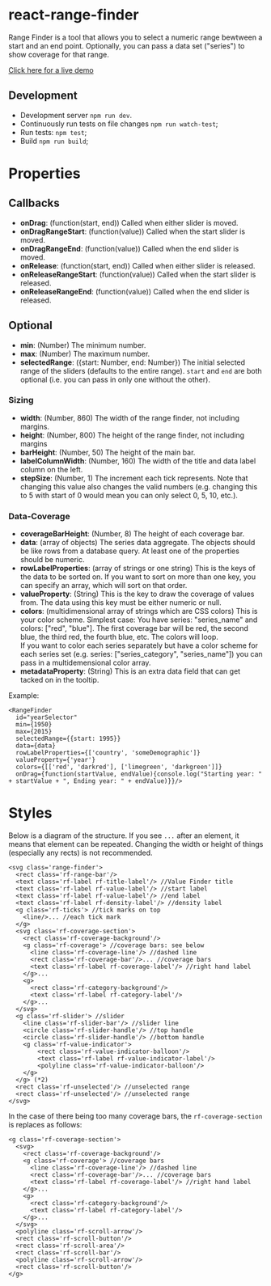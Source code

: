 react-range-finder
==================

Range Finder is a tool that allows you to select a numeric range bewtween a start and an end point. Optionally, you can pass a data set ("series") to show coverage for that range.

[Click here for a live demo](http://yeahbuthats.github.io/react-range-finder/)

## Development

* Development server `npm run dev`.
* Continuously run tests on file changes `npm run watch-test`;
* Run tests: `npm test`;
* Build `npm run build`;

Properties
==========

Callbacks
---------

* **onDrag**: (function(start, end)) Called when either slider is moved.
* **onDragRangeStart**: (function(value)) Called when the start slider is moved.
* **onDragRangeEnd**: (function(value)) Called when the end slider is moved.
* **onRelease**: (function(start, end)) Called when either slider is released.
* **onReleaseRangeStart**: (function(value)) Called when the start slider is released.
* **onReleaseRangeEnd**: (function(value)) Called when the end slider is released.

Optional
--------

* **min**: (Number) The minimum number.
* **max**: (Number) The maximum number.
* **selectedRange**: ({start: Number, end: Number}) The initial selected range of the sliders (defaults to the entire range). `start` and `end` are both optional (i.e. you can pass in only one without the other).

### Sizing ###

* **width**: (Number, 860) The width of the range finder, not including margins. 
* **height**: (Number, 800) The height of the range finder, not including margins
* **barHeight**: (Number, 50) The height of the main bar.
* **labelColumnWidth**: (Number, 160) The width of the title and data label column on the left.
* **stepSize**: (Number, 1) The increment each tick represents. Note that changing this value also changes the valid numbers (e.g. changing this to 5 with start of 0 would mean you can only select 0, 5, 10, etc.).

### Data-Coverage ###

* **coverageBarHeight**: (Number, 8) The height of each coverage bar.
* **data**: (array of objects) The series data aggregate. The objects should be like rows from a database query. At least one of the properties should be numeric.
* **rowLabelProperties**: (array of strings or one string) This is the keys of the data to be sorted on. If you want to sort on more than one key, you can specify an array, which will sort on that order.
* **valueProperty**: (String) This is the key to draw the coverage of values from. The data using this key must be either numeric or null.
* **colors**: (multidimensional array of strings which are CSS colors) This is your color scheme. Simplest case: You have series: "series_name" and colors: ["red", "blue"]. The first coverage bar will be red, the second blue, the third red, the fourth blue, etc. The colors will loop.  
If you want to color each series separately but have a color scheme for each series set (e.g. series: ["series_category", "series_name"]) you can pass in a multidemensional color array.
* **metadataProperty**: (String) This is an extra data field that can get tacked on in the tooltip.

Example:

    <RangeFinder 
      id="yearSelector"
      min={1950}
      max={2015}
      selectedRange={{start: 1995}}
      data={data}
      rowLabelProperties={['country', 'someDemographic']}
      valueProperty={'year'}
      colors={[['red', 'darkred'], ['limegreen', 'darkgreen']]}
      onDrag={function(startValue, endValue){console.log("Starting year: " + startValue + ", Ending year: " + endValue)}}/>

Styles
======

Below is a diagram of the structure. If you see `...` after an element, it means that element can be repeated. Changing the width or height of things (especially any rects) is not recommended.

    <svg class='range-finder'>
      <rect class='rf-range-bar'/>
      <text class='rf-label rf-title-label'/> //Value Finder title
      <text class='rf-label rf-value-label'/> //start label
      <text class='rf-label rf-value-label'/> //end label
      <text class='rf-label rf-density-label'/> //density label
      <g class='rf-ticks'> //tick marks on top
        <line/>... //each tick mark
      </g>
      <svg class='rf-coverage-section'>
        <rect class='rf-coverage-background'/>
        <g class='rf-coverage'> //coverage bars: see below
          <line class='rf-coverage-line'/> //dashed line
          <rect class='rf-coverage-bar'/>... //coverage bars
          <text class='rf-label rf-coverage-label'/> //right hand label
        </g>...
        <g>
          <rect class='rf-category-background'/>
          <text class='rf-label rf-category-label'/>
        </g>...
      </svg>
      <g class='rf-slider'> //slider
        <line class='rf-slider-bar'/> //slider line
        <circle class='rf-slider-handle'/> //top handle
        <circle class='rf-slider-handle'/> //bottom handle
        <g class='rf-value-indicator'>
            <rect class='rf-value-indicator-balloon'/>
            <text class='rf-label rf-value-indicator-label'/>
            <polyline class='rf-value-indicator-balloon'/>
        </g>
      </g> (*2)
      <rect class='rf-unselected'/> //unselected range
      <rect class='rf-unselected'/> //unselected range
    </svg>

In the case of there being too many coverage bars, the `rf-coverage-section` is replaces as follows:

    <g class='rf-coverage-section'>
      <svg>
        <rect class='rf-coverage-background'/>
        <g class='rf-coverage'> //coverage bars
          <line class='rf-coverage-line'/> //dashed line
          <rect class='rf-coverage-bar'/>... //coverage bars
          <text class='rf-label rf-coverage-label'/> //right hand label
        </g>...
        <g>
          <rect class='rf-category-background'/>
          <text class='rf-label rf-category-label'/>
        </g>...
      </svg>
      <polyline class='rf-scroll-arrow'/>
      <rect class='rf-scroll-button'/>
      <rect class='rf-scroll-area'/>
      <rect class='rf-scroll-bar'/>
      <polyline class='rf-scroll-arrow'/>
      <rect class='rf-scroll-button'/>
    </g>
